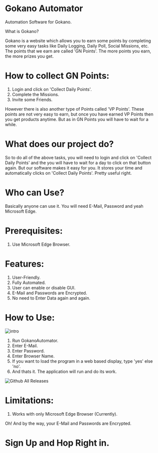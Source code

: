 # Gokano Automator
Automation Software for Gokano.

What is Gokano?

Gokano is a website which allows you to earn some points by completing some very easy tasks like Daily Logging, Daily Poll, Social Missions, etc. The points that we earn are called 'GN Points'. The more points you earn, the more prizes you get.
 
# How to collect GN Points:
 1) Login and click on 'Collect Daily Points'.
 2) Complete the Missions.
 3) Invite some Friends.
 
However there is also another type of Points called 'VP Points'.
These points are not very easy to earn, but once you have earned VP Points then you get products anytime. But as in GN Points you will have to wait for a while.

# What does our project do?
So to do all of the above tasks, you will need to login and click on 'Collect Daily Points' and the you will have to wait for a day to click on that button again. But our software makes it easy for you. It stores your time and automatically clicks on 'Collect Daily Points'. Pretty useful right.

# Who can Use?
Basically anyone can use it. You will need E-Mail, Password and yeah Microsoft Edge.

# Prerequisites:
1) Use Microsoft Edge Browser.

# Features:
1) User-Friendly.
2) Fully Automated.
3) User can enable or disable GUI.
4) E-Mail and Passwords are Encrypted.
5) No need to Enter Data again and again.

# How to Use:
![intro](https://user-images.githubusercontent.com/46990212/95079009-a6513b00-0733-11eb-9797-8c542fac4d58.png)

1) Run GokanoAutomator.
2) Enter E-Mail.
3) Enter Password.
4) Enter Browser Name.
5) If you want to load the program in a web based display, type 'yes' else 'no'.
6) And thats it. The application will run and do its work.


![Github All Releases](https://img.shields.io/github/downloads/Prajwalmegalamani/Gokano-Automator/total)

# Limitations:
1) Works with only Microsoft Edge Browser (Currently).

Oh! And by the way, your E-Mail and Passwords are Encrypted.

# Sign Up and Hop Right in.
